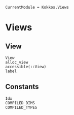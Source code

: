 ```@meta
CurrentModule = Kokkos.Views
```

# Views

## View

```@docs
View
alloc_view
accessible(::View)
label
```

## Constants

```@docs
Idx
COMPILED_DIMS
COMPILED_TYPES
```
